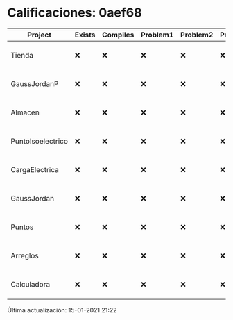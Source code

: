# Calificaciones: 0aef68
|Project|Exists|Compiles|Problem1|Problem2|Problem3|Extra|Grade|CommitHash|CommitDate|CheckDate|DueDate|Comments|
|-|-|-|-|-|-|-|-|-|-|-|-|-|
|Tienda|❌|❌|❌|❌|❌|❌|5.0|nan|nan|15-01-2021 21:22:50|11-12-2020 21:00:00|No se encontró el archivo en PracticasComputacionI/Tienda/Almacen.cpp|
|GaussJordanP|❌|❌|❌|❌|❌|❌|5.0|nan|nan|15-01-2021 21:22:50|14-01-2021 21:00:00|No se encontró el archivo en PracticasComputacionI/GaussJordanP/GaussJordanP.py|
|Almacen|❌|❌|❌|❌|❌|❌|5.0|nan|nan|15-01-2021 21:22:49|04-12-2020 21:00:00|No se encontró el archivo en PracticasComputacionI/Almacen/Almacen.cpp|
|PuntoIsoelectrico|❌|❌|❌|❌|❌|❌|5.0|nan|nan|15-01-2021 21:22:48|26-11-2020 21:00:00|No se encontró el archivo en PracticasComputacionI/PuntoIsoelectrico/Grupo.cpp|
|CargaElectrica|❌|❌|❌|❌|❌|❌|5.0|nan|nan|15-01-2021 21:22:47|19-11-2020 21:00:00|No se encontró el archivo en PracticasComputacionI/CargaElectrica/CargaElectrica.cpp|
|GaussJordan|❌|❌|❌|❌|❌|❌|5.0|nan|nan|15-01-2021 21:22:46|19-11-2020 21:00:00|No se encontró el archivo en PracticasComputacionI/GaussJordan/GaussJordan.cpp|
|Puntos|❌|❌|❌|❌|❌|❌|5.0|nan|nan|15-01-2021 21:22:46|05-11-2020 21:00:00|No se encontró el archivo en PracticasComputacionI/Puntos/Punto.cpp|
|Arreglos|❌|❌|❌|❌|❌|❌|5.0|nan|nan|15-01-2021 21:22:45|22-10-2020 21:00:00|No se encontró el archivo en PracticasComputacionI/Arreglos/Arreglos.cpp|
|Calculadora|❌|❌|❌|❌|❌|❌|5.0|nan|nan|15-01-2021 21:22:41|15-10-2020 21:00:00|No se encontró el archivo en PracticasComputacionI/Calculadora/Calculadora.cpp|

Última actualización: 15-01-2021 21:22